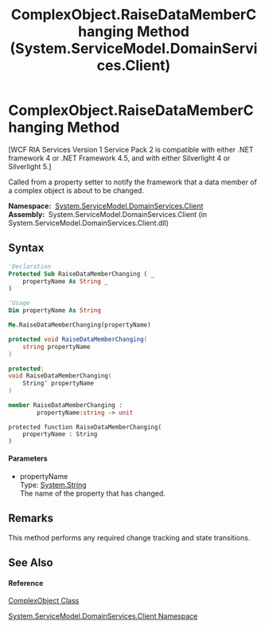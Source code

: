﻿---
title: ComplexObject.RaiseDataMemberChanging Method  (System.ServiceModel.DomainServices.Client)
TOCTitle: RaiseDataMemberChanging Method
ms:assetid: M:System.ServiceModel.DomainServices.Client.ComplexObject.RaiseDataMemberChanging(System.String)
ms:mtpsurl: https://msdn.microsoft.com/en-us/library/system.servicemodel.domainservices.client.complexobject.raisedatamemberchanging(v=VS.91)
ms:contentKeyID: 32680528
ms.date: 01/27/2012
mtps_version: v=VS.91
f1_keywords:
- System.ServiceModel.DomainServices.Client.ComplexObject.RaiseDataMemberChanging
dev_langs:
- CSharp
- JScript
- VB
- FSharp
- c++
api_location:
- System.ServiceModel.DomainServices.Client.dll
api_name:
- System.ServiceModel.DomainServices.Client.ComplexObject.RaiseDataMemberChanging
api_type:
- Managed
topic_type:
- apiref
- kbSyntax
product_family_name: VS
ROBOTS: INDEX,FOLLOW
---

# ComplexObject.RaiseDataMemberChanging Method

\[WCF RIA Services Version 1 Service Pack 2 is compatible with either .NET framework 4 or .NET Framework 4.5, and with either Silverlight 4 or Silverlight 5.\]

Called from a property setter to notify the framework that a data member of a complex object is about to be changed.

**Namespace:**  [System.ServiceModel.DomainServices.Client](ff422479\(v=vs.91\).md)  
**Assembly:**  System.ServiceModel.DomainServices.Client (in System.ServiceModel.DomainServices.Client.dll)

## Syntax

``` vb
'Declaration
Protected Sub RaiseDataMemberChanging ( _
    propertyName As String _
)
```

``` vb
'Usage
Dim propertyName As String

Me.RaiseDataMemberChanging(propertyName)
```

``` csharp
protected void RaiseDataMemberChanging(
    string propertyName
)
```

``` c++
protected:
void RaiseDataMemberChanging(
    String^ propertyName
)
```

``` fsharp
member RaiseDataMemberChanging : 
        propertyName:string -> unit 
```

``` jscript
protected function RaiseDataMemberChanging(
    propertyName : String
)
```

#### Parameters

  - propertyName  
    Type: [System.String](https://msdn.microsoft.com/en-us/library/s1wwdcbf)  
    The name of the property that has changed.  

## Remarks

This method performs any required change tracking and state transitions.

## See Also

#### Reference

[ComplexObject Class](gg277298\(v=vs.91\).md)

[System.ServiceModel.DomainServices.Client Namespace](ff422479\(v=vs.91\).md)

